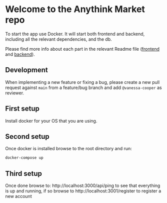 # Welcome to the Anythink Market repo

To start the app use Docker. It will start both frontend and backend, including all the relevant dependencies, and the db.

Please find more info about each part in the relevant Readme file ([frontend](frontend/readme.md) and [backend](backend/README.md)).

## Development

When implementing a new feature or fixing a bug, please create a new pull request against `main` from a feature/bug branch and add `@vanessa-cooper` as reviewer.

## First setup

Install docker for your OS that you are using.
 
## Second setup

Once docker is installed browse to the root directory and run:
```bash 
docker-compose up
```

## Third setup

Once done browse to: http://localhost:3000/api/ping to see that everything is up and running, if so browse to http://localhost:3001/register to register a new account